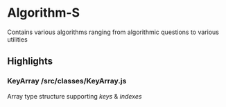 # Algorithm-S

Contains various algorithms ranging from algorithmic questions to various utilities



## Highlights

### KeyArray /src/classes/KeyArray.js
Array type structure supporting *keys* & *indexes*
